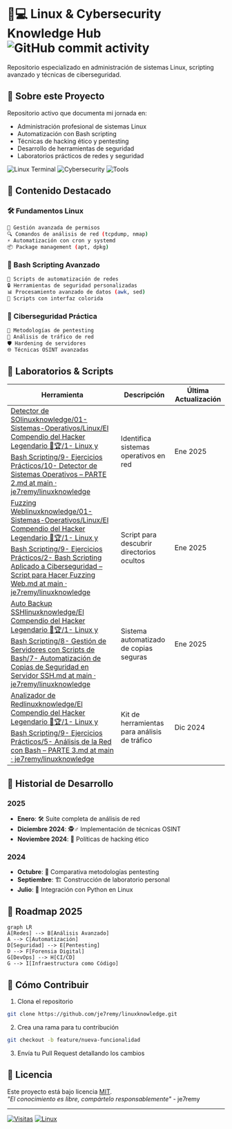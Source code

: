 # 🐧💻 Linux & Cybersecurity Knowledge Hub ![GitHub commit activity](https://img.shields.io/github/commit-activity/m/je7remy/linuxknowledge?color=blue&label=Updates)

Repositorio especializado en administración de sistemas Linux, scripting avanzado y técnicas de ciberseguridad.

## 📌 Sobre este Proyecto

Repositorio activo que documenta mi jornada en:
- Administración profesional de sistemas Linux
- Automatización con Bash scripting
- Técnicas de hacking ético y pentesting
- Desarrollo de herramientas de seguridad
- Laboratorios prácticos de redes y seguridad

![Linux Terminal](https://img.shields.io/badge/Shell-Bash-4EAA25?logo=gnu-bash&logoColor=white) ![Cybersecurity](https://img.shields.io/badge/Ciberseguridad-Pentesting-red) ![Tools](https://img.shields.io/badge/Herramientas-TCPdump%20|%20Wireshark%20|%20Nmap-orange)

## 🚀 Contenido Destacado

### 🛠️ Fundamentos Linux
```bash
📂 Gestión avanzada de permisos
🔍 Comandos de análisis de red (tcpdump, nmap)
⚡ Automatización con cron y systemd
📦 Package management (apt, dpkg)
```

### 🧠 Bash Scripting Avanzado
```bash
🔄 Scripts de automatización de redes
🔒 Herramientas de seguridad personalizadas
📊 Procesamiento avanzado de datos (awk, sed)
🎨 Scripts con interfaz colorida
```

### 🔐 Ciberseguridad Práctica
```bash
🔎 Metodologías de pentesting
📡 Análisis de tráfico de red
🛡️ Hardening de servidores
🌐 Técnicas OSINT avanzadas
```

## 🧪 Laboratorios & Scripts

| Herramienta                                                                                                                                                                                                                                                                                                                                                                                                                                                                                                                                                                                                                                                                                                                                                                                                                                                                         | Descripción                                  | Última Actualización |
| ----------------------------------------------------------------------------------------------------------------------------------------------------------------------------------------------------------------------------------------------------------------------------------------------------------------------------------------------------------------------------------------------------------------------------------------------------------------------------------------------------------------------------------------------------------------------------------------------------------------------------------------------------------------------------------------------------------------------------------------------------------------------------------------------------------------------------------------------------------------------------------- | -------------------------------------------- | -------------------- |
| [Detector de SO](obsidian://open?vault=linuxknowledge&file=El%20Compendio%20del%20Hacker%20Legendario%20%F0%9F%93%96%F0%9F%8F%86%2F1-%20Linux%20y%20Bash%20Scripting%2F9-%20Ejercicios%20Pr%C3%A1cticos%2F10-%20Detector%20de%20Sistemas%20Operativos%20%E2%80%93%20PARTE%202)[linuxknowledge/01-Sistemas-Operativos/Linux/El Compendio del Hacker Legendario 📖🏆/1- Linux y Bash Scripting/9- Ejercicios Prácticos/10- Detector de Sistemas Operativos – PARTE 2.md at main · je7remy/linuxknowledge](https://github.com/je7remy/linuxknowledge/blob/main/El%20Compendio%20del%20Hacker%20Legendario%20%F0%9F%93%96%F0%9F%8F%86/1-%20Linux%20y%20Bash%20Scripting/9-%20Ejercicios%20Pr%C3%A1cticos/10-%20Detector%20de%20Sistemas%20Operativos%20%E2%80%93%20PARTE%202.md)                                                                                                        | Identifica sistemas operativos en red        | Ene 2025             |
| [Fuzzing Web](obsidian://open?vault=linuxknowledge&file=El%20Compendio%20del%20Hacker%20Legendario%20%F0%9F%93%96%F0%9F%8F%86%2F1-%20Linux%20y%20Bash%20Scripting%2F9-%20Ejercicios%20Pr%C3%A1cticos%2F2-%20Bash%20Scripting%20Aplicado%20a%20Ciberseguridad%20%E2%80%93%20Script%20para%20Hacer%20Fuzzing%20Web)[linuxknowledge/01-Sistemas-Operativos/Linux/El Compendio del Hacker Legendario 📖🏆/1- Linux y Bash Scripting/9- Ejercicios Prácticos/2- Bash Scripting Aplicado a Ciberseguridad – Script para Hacer Fuzzing Web.md at main · je7remy/linuxknowledge](https://github.com/je7remy/linuxknowledge/blob/main/El%20Compendio%20del%20Hacker%20Legendario%20%F0%9F%93%96%F0%9F%8F%86/1-%20Linux%20y%20Bash%20Scripting/9-%20Ejercicios%20Pr%C3%A1cticos/2-%20Bash%20Scripting%20Aplicado%20a%20Ciberseguridad%20%E2%80%93%20Script%20para%20Hacer%20Fuzzing%20Web.md) | Script para descubrir directorios ocultos    | Ene 2025             |
| [Auto Backup SSH](obsidian://open?vault=linuxknowledge&file=El%20Compendio%20del%20Hacker%20Legendario%20%F0%9F%93%96%F0%9F%8F%86%2F1-%20Linux%20y%20Bash%20Scripting%2F8-%20Gesti%C3%B3n%20de%20Servidores%20con%20Scripts%20de%20Bash%2F7-%20Automatizaci%C3%B3n%20de%20Copias%20de%20Seguridad%20en%20Servidor%20SSH)[linuxknowledge/El Compendio del Hacker Legendario 📖🏆/1- Linux y Bash Scripting/8- Gestión de Servidores con Scripts de Bash/7- Automatización de Copias de Seguridad en Servidor SSH.md at main · je7remy/linuxknowledge](https://github.com/je7remy/linuxknowledge/blob/main/El%20Compendio%20del%20Hacker%20Legendario%20%F0%9F%93%96%F0%9F%8F%86/1-%20Linux%20y%20Bash%20Scripting/8-%20Gesti%C3%B3n%20de%20Servidores%20con%20Scripts%20de%20Bash/7-%20Automatizaci%C3%B3n%20de%20Copias%20de%20Seguridad%20en%20Servidor%20SSH.md)                  | Sistema automatizado de copias seguras       | Ene 2025             |
| [Analizador de Red](obsidian://open?vault=linuxknowledge&file=El%20Compendio%20del%20Hacker%20Legendario%20%F0%9F%93%96%F0%9F%8F%86%2F1-%20Linux%20y%20Bash%20Scripting%2F9-%20Ejercicios%20Pr%C3%A1cticos%2F5-%20An%C3%A1lisis%20de%20la%20Red%20con%20Bash%20%E2%80%93%20PARTE%203)[linuxknowledge/El Compendio del Hacker Legendario 📖🏆/1- Linux y Bash Scripting/9- Ejercicios Prácticos/5- Análisis de la Red con Bash – PARTE 3.md at main · je7remy/linuxknowledge](https://github.com/je7remy/linuxknowledge/blob/main/El%20Compendio%20del%20Hacker%20Legendario%20%F0%9F%93%96%F0%9F%8F%86/1-%20Linux%20y%20Bash%20Scripting/9-%20Ejercicios%20Pr%C3%A1cticos/5-%20An%C3%A1lisis%20de%20la%20Red%20con%20Bash%20%E2%80%93%20PARTE%203.md)                                                                                                                               | Kit de herramientas para análisis de tráfico | Dic 2024             |

## 📅 Historial de Desarrollo

### 2025
- **Enero**: 🛠️ Suite completa de análisis de red
- **Diciembre 2024**: 🕵️♂️ Implementación de técnicas OSINT
- **Noviembre 2024**: 📜 Políticas de hacking ético

### 2024
- **Octubre**: 🔄 Comparativa metodologías pentesting
- **Septiembre**: 🏗️ Construcción de laboratorio personal
- **Julio**: 🐍 Integración con Python en Linux

## 🌟 Roadmap 2025

```mermaid
graph LR
A[Redes] --> B[Análisis Avanzado]
A --> C[Automatización]
D[Seguridad] --> E[Pentesting]
D --> F[Forensia Digital]
G[DevOps] --> H[CI/CD]
G --> I[Infraestructura como Código]
```

## 🤝 Cómo Contribuir

1. Clona el repositorio
```bash
git clone https://github.com/je7remy/linuxknowledge.git
```
2. Crea una rama para tu contribución
```bash
git checkout -b feature/nueva-funcionalidad
```
3. Envía tu Pull Request detallando los cambios

## 📜 Licencia

Este proyecto está bajo licencia [MIT](LICENSE).  
*"El conocimiento es libre, compártelo responsablemente"* - je7remy

---

[![Visitas](https://komarev.com/ghpvc/?username=je7remy&label=Visitas%20al%20Repo&color=blueviolet)](https://github.com/je7remy/linuxknowledge)
[![Linux](https://img.shields.io/badge/Powered%20by-Linux-FCC624?style=flat&logo=linux)](https://www.linux.org/)